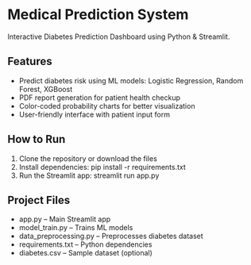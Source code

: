 # Medical Prediction System

Interactive Diabetes Prediction Dashboard using Python & Streamlit.

## Features
- Predict diabetes risk using ML models: Logistic Regression, Random Forest, XGBoost
- PDF report generation for patient health checkup
- Color-coded probability charts for better visualization
- User-friendly interface with patient input form

## How to Run
1. Clone the repository or download the files
2. Install dependencies:
   pip install -r requirements.txt
3. Run the Streamlit app:
   streamlit run app.py

## Project Files
- app.py – Main Streamlit app
- model_train.py – Trains ML models
- data_preprocessing.py – Preprocesses diabetes dataset
- requirements.txt – Python dependencies
- diabetes.csv – Sample dataset (optional)
